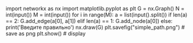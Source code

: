 import networkx as nx
import matplotlib.pyplot as plt
G = nx.Graph()
N = int(input())
M = int(input())
for i in range(M):
    a = list(input().split())
    if len(a) == 2:
        G.add_edge(a[0], a[1])
    elif len(a) == 1:
        G.add_node(a[0])
    else:
        print('Введите правильно') 
nx.draw(G)
plt.savefig("simple_path.png") # save as png
plt.show() # display
